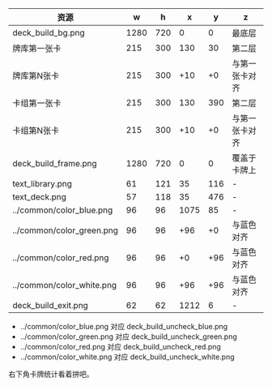 资源 | w | h | x | y | z
---|---|---|---|---|---
deck_build_bg.png | 1280 | 720 | 0 | 0 | 最底层
牌库第一张卡 | 215 | 300 | 130 | 30 | 第二层 
牌库第N张卡 | 215 | 300 | +10 | +0 | 与第一张卡对齐
卡组第一张卡 | 215 | 300 | 130 | 390 | 第二层 
卡组第N张卡 | 215 | 300 | +10 | +0 | 与第一张卡对齐 
deck_build_frame.png | 1280 | 720 | 0 | 0 | 覆盖于卡牌上
text_library.png | 61 | 121 | 35 | 116 | -
text_deck.png | 57 | 118 | 35 | 476 | -
../common/color_blue.png | 96 | 96 | 1075 | 85 | -
../common/color_green.png | 96 | 96 | +96 | +0 | 与蓝色对齐
../common/color_red.png | 96 | 96 | +0 | +96 | 与蓝色对齐
../common/color_white.png | 96 | 96 | +96 | +96 | 与蓝色对齐
deck_build_exit.png | 62 | 62 | 1212 | 6 | -

* ../common/color_blue.png 对应 deck_build_uncheck_blue.png
* ../common/color_green.png 对应 deck_build_uncheck_green.png
* ../common/color_red.png 对应 deck_build_uncheck_red.png
* ../common/color_white.png 对应 deck_build_uncheck_white.png

右下角卡牌统计看着拼吧。